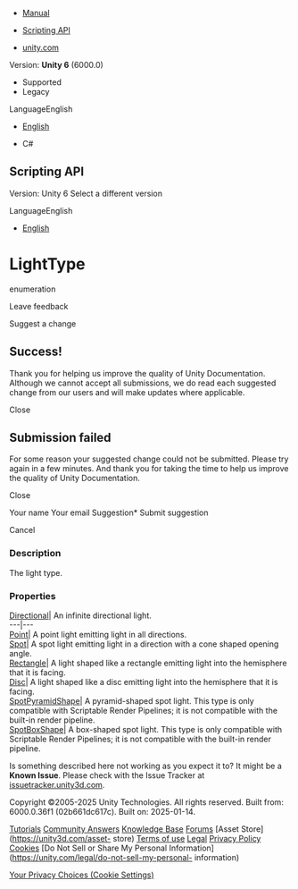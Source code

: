 [ ]()

  * [Manual](../Manual/index.html)
  * [Scripting API](../ScriptReference/index.html)

  * [unity.com](https://unity.com/)

Version: **Unity 6** (6000.0)

  * Supported
  * Legacy

LanguageEnglish

  * [English]()

  * C#

[ ](https://docs.unity3d.com)

## Scripting API

Version: Unity 6 Select a different version

LanguageEnglish

  * [English]()

# LightType

enumeration

Leave feedback

Suggest a change

## Success!

Thank you for helping us improve the quality of Unity Documentation. Although
we cannot accept all submissions, we do read each suggested change from our
users and will make updates where applicable.

Close

## Submission failed

For some reason your suggested change could not be submitted. Please <a>try
again</a> in a few minutes. And thank you for taking the time to help us
improve the quality of Unity Documentation.

Close

Your name Your email Suggestion* Submit suggestion

Cancel

[ ]()

### Description

The light type.

### Properties

[Directional](Experimental.GlobalIllumination.LightType.Directional.html)| An
infinite directional light.  
---|---  
[Point](Experimental.GlobalIllumination.LightType.Point.html)| A point light
emitting light in all directions.  
[Spot](Experimental.GlobalIllumination.LightType.Spot.html)| A spot light
emitting light in a direction with a cone shaped opening angle.  
[Rectangle](Experimental.GlobalIllumination.LightType.Rectangle.html)| A light
shaped like a rectangle emitting light into the hemisphere that it is facing.  
[Disc](Experimental.GlobalIllumination.LightType.Disc.html)| A light shaped
like a disc emitting light into the hemisphere that it is facing.  
[SpotPyramidShape](Experimental.GlobalIllumination.LightType.SpotPyramidShape.html)|
A pyramid-shaped spot light. This type is only compatible with Scriptable
Render Pipelines; it is not compatible with the built-in render pipeline.  
[SpotBoxShape](Experimental.GlobalIllumination.LightType.SpotBoxShape.html)| A
box-shaped spot light. This type is only compatible with Scriptable Render
Pipelines; it is not compatible with the built-in render pipeline.  
  
Is something described here not working as you expect it to? It might be a
**Known Issue**. Please check with the Issue Tracker at
[issuetracker.unity3d.com](https://issuetracker.unity3d.com).

Copyright ©2005-2025 Unity Technologies. All rights reserved. Built from:
6000.0.36f1 (02b661dc617c). Built on: 2025-01-14.

[Tutorials](https://unity3d.com/learn) [Community
Answers](https://answers.unity3d.com) [Knowledge
Base](https://support.unity3d.com/hc/en-us)
[Forums](https://forum.unity3d.com) [Asset Store](https://unity3d.com/asset-
store) [Terms of use](https://docs.unity3d.com/Manual/TermsOfUse.html)
[Legal](https://unity.com/legal) [Privacy
Policy](https://unity.com/legal/privacy-policy)
[Cookies](https://unity.com/legal/cookie-policy) [Do Not Sell or Share My
Personal Information](https://unity.com/legal/do-not-sell-my-personal-
information)

[Your Privacy Choices (Cookie Settings)](javascript:void\(0\);)

